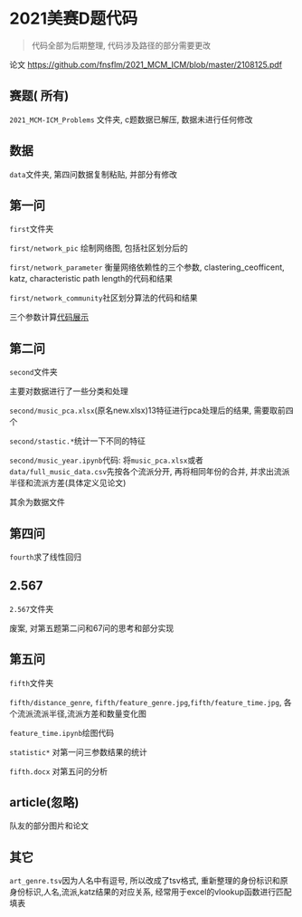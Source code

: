 # 2021美赛D题代码

>   代码全部为后期整理, 代码涉及路径的部分需要更改

论文  https://github.com/fnsflm/2021_MCM_ICM/blob/master/2108125.pdf

## 赛题( 所有)

`2021_MCM-ICM_Problems` 文件夹, c题数据已解压, 数据未进行任何修改

## 数据

`data`文件夹, 第四问数据复制粘贴, 并部分有修改

 ## 第一问

`first`文件夹

`first/network_pic` 绘制网络图, 包括社区划分后的

`first/network_parameter` 衡量网络依赖性的三个参数, clastering_ceofficent, katz, characteristic path length的代码和结果

`first/network_community`社区划分算法的代码和结果

三个参数计算[代码展示](https://nbviewer.jupyter.org/github/fnsflm/2021_MCM_ICM/blob/master/first/network_parameter/network_norm.ipynb)

## 第二问

`second`文件夹

主要对数据进行了一些分类和处理

`second/music_pca.xlsx`(原名new.xlsx)13特征进行pca处理后的结果, 需要取前四个

`second/stastic.*`统计一下不同的特征

`second/music_year.ipynb`代码: 将`music_pca.xlsx`或者`data/full_music_data.csv`先按各个流派分开, 再将相同年份的合并, 并求出流派半径和流派方差(具体定义见论文)

其余为数据文件

## 第四问

`fourth`求了线性回归

## 2.567

`2.567`文件夹

废案, 对第五题第二问和67问的思考和部分实现

## 第五问

`fifth`文件夹

`fifth/distance_genre`, `fifth/feature_genre.jpg`,`fifth/feature_time.jpg`, 各个流派流派半径,流派方差和数量变化图

`feature_time.ipynb`绘图代码

`statistic*` 对第一问三参数结果的统计

`fifth.docx` 对第五问的分析

## article(忽略)

队友的部分图片和论文

## 其它

`art_genre.tsv`因为人名中有逗号, 所以改成了tsv格式, 重新整理的身份标识和原身份标识,人名,流派,katz结果的对应关系, 经常用于excel的vlookup函数进行匹配填表

